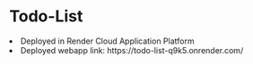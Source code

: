 <h1>Todo-List</h1>
<li>Deployed in Render Cloud Application Platform</li>
<li>Deployed webapp link: https://todo-list-q9k5.onrender.com/</li>
